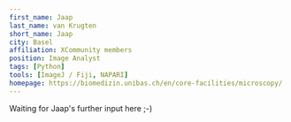 ```yaml
---
first_name: Jaap
last_name: van Krugten
short_name: Jaap
city: Basel
affiliation: XCommunity members
position: Image Analyst
tags: [Python]
tools: [ImageJ / Fiji, NAPARI]
homepage: https://biomedizin.unibas.ch/en/core-facilities/microscopy/
---
```


Waiting for Jaap's further input here ;-)
